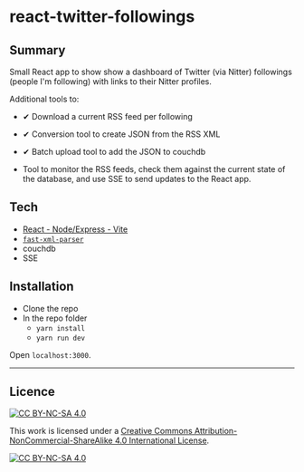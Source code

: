 # react-twitter-followings

## Summary

Small React app to show show a dashboard of Twitter (via Nitter) followings (people I'm following) with links to their Nitter profiles.

Additional tools to:

  - ✔ Download a current RSS feed per following

  - ✔ Conversion tool to create JSON from the RSS XML

  - ✔ Batch upload tool to add the JSON to couchdb

  - Tool to monitor the RSS feeds, check them against the current state of the database, and use SSE to send updates to the React app.

## Tech

- [React - Node/Express - Vite](https://github.com/andywillis/vite-react-express-boilerplate)
- [`fast-xml-parser`](https://github.com/NaturalIntelligence/fast-xml-parser)
- couchdb
- SSE

## Installation

- Clone the repo
- In the repo folder
  - `yarn install`
  - `yarn run dev`

Open `localhost:3000`.

---

## Licence

[![CC BY-NC-SA 4.0][cc-by-nc-sa-shield]][cc-by-nc-sa]

This work is licensed under a
[Creative Commons Attribution-NonCommercial-ShareAlike 4.0 International License][cc-by-nc-sa].

[![CC BY-NC-SA 4.0][cc-by-nc-sa-image]][cc-by-nc-sa]

[cc-by-nc-sa]: http://creativecommons.org/licenses/by-nc-sa/4.0/
[cc-by-nc-sa-image]: https://licensebuttons.net/l/by-nc-sa/4.0/88x31.png
[cc-by-nc-sa-shield]: https://img.shields.io/badge/License-CC%20BY--NC--SA%204.0-lightgrey.svg